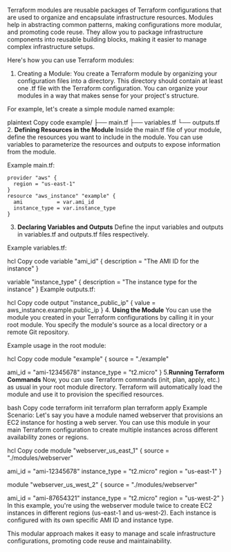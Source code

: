 Terraform modules are reusable packages of Terraform configurations that are used to organize and encapsulate infrastructure resources. 
Modules help in abstracting common patterns, making configurations more modular, and promoting code reuse. 
They allow you to package infrastructure components into reusable building blocks, making it easier to manage complex infrastructure setups.

Here's how you can use Terraform modules:

1. Creating a Module:
You create a Terraform module by organizing your configuration files into a directory. This directory should contain at least one .tf file with 
the Terraform configuration. You can organize your modules in a way that makes sense for your project's structure.

For example, let's create a simple module named example:

plaintext
Copy code
example/
  ├── main.tf
  ├── variables.tf
  └── outputs.tf
2. **Defining Resources in the Module**
Inside the main.tf file of your module, define the resources you want to include in the module. You can use variables to parameterize 
the resources and outputs to expose information from the module.

Example main.tf:

```
provider "aws" {
  region = "us-east-1"
}
resource "aws_instance" "example" {
  ami           = var.ami_id
  instance_type = var.instance_type
}
```
3. **Declaring Variables and Outputs**
Define the input variables and outputs in variables.tf and outputs.tf files respectively.

Example variables.tf:

hcl
Copy code
variable "ami_id" {
  description = "The AMI ID for the instance"
}

variable "instance_type" {
  description = "The instance type for the instance"
}
Example outputs.tf:

hcl
Copy code
output "instance_public_ip" {
  value = aws_instance.example.public_ip
}
4. **Using the Module**
You can use the module you created in your Terraform configurations by calling it in your root module. You specify the module's source as a 
local directory or a remote Git repository.

Example usage in the root module:

hcl
Copy code
module "example" {
  source = "./example"

  ami_id        = "ami-12345678"
  instance_type = "t2.micro"
}
5.**Running Terraform Commands**
Now, you can use Terraform commands (init, plan, apply, etc.) as usual in your root module directory. Terraform will automatically load 
the module and use it to provision the specified resources.

bash
Copy code
terraform init
terraform plan
terraform apply
Example Scenario:
Let's say you have a module named webserver that provisions an EC2 instance for hosting a web server. You can use this module in your main 
Terraform configuration to create multiple instances across different availability zones or regions.

hcl
Copy code
module "webserver_us_east_1" {
  source = "./modules/webserver"

  ami_id        = "ami-12345678"
  instance_type = "t2.micro"
  region        = "us-east-1"
}

module "webserver_us_west_2" {
  source = "./modules/webserver"

  ami_id        = "ami-87654321"
  instance_type = "t2.micro"
  region        = "us-west-2"
}
In this example, you're using the webserver module twice to create EC2 instances in different regions (us-east-1 and us-west-2). 
Each instance is configured with its own specific AMI ID and instance type.

This modular approach makes it easy to manage and scale infrastructure configurations, promoting code reuse and maintainability.
